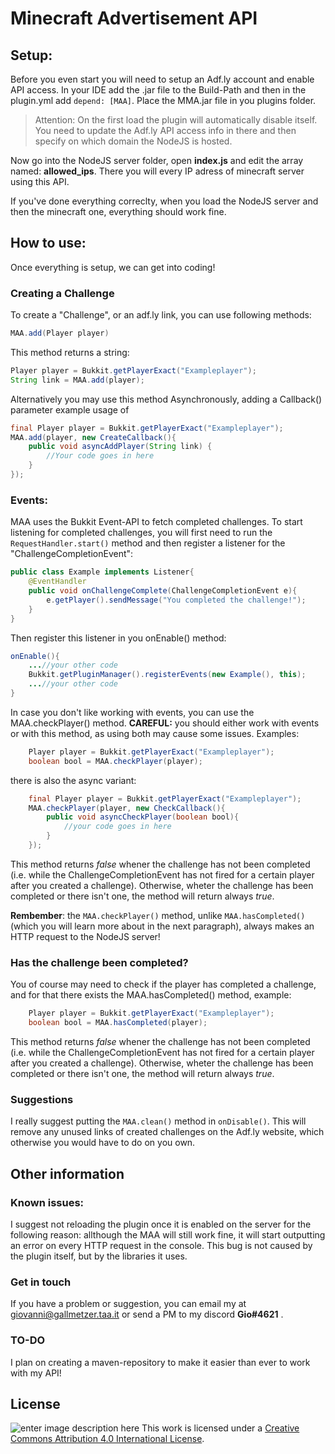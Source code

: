 
# Minecraft Advertisement API
## Setup:
Before you even start you will need to setup an Adf.ly account and enable API access. In your IDE add the .jar file to the Build-Path and then in the plugin.yml add `depend: [MAA]`. Place the MMA.jar file in you plugins folder.

> Attention: On the first load the plugin will automatically disable itself. You need to update the Adf.ly API access info in there and then specify on which domain the NodeJS is hosted.

Now go into the NodeJS server folder, open **index.js** and edit the array named: **allowed_ips**. There you will every IP adress of minecraft server using this API.

If you've done everything correclty, when you load the NodeJS server and then the minecraft one, everything should work fine.

## How to use:
Once everything is setup, we can get into coding! 
### Creating a Challenge
To create a "Challenge", or an adf.ly link, you can use following methods:

```java
MAA.add(Player player)
```
This method returns a string:
```java
Player player = Bukkit.getPlayerExact("Exampleplayer");
String link = MAA.add(player);
```

Alternatively you may use this method Asynchronously, adding a Callback() parameter
example usage of 
```java
final Player player = Bukkit.getPlayerExact("Exampleplayer");
MAA.add(player, new CreateCallback(){
	public void asyncAddPlayer(String link) {
		//Your code goes in here
	}	
});
```
### Events:
MAA uses the Bukkit Event-API to fetch completed challenges.
To start listening for completed challenges, you will first need to run the `RequestHandler.start()` method and then register a listener for the "ChallengeCompletionEvent":
```java
public class Example implements Listener{
	@EventHandler
	public void onChallengeComplete(ChallengeCompletionEvent e){
		e.getPlayer().sendMessage("You completed the challenge!");
	}
}
```
Then register this listener in you onEnable() method:
```java
onEnable(){
	...//your other code
	Bukkit.getPluginManager().registerEvents(new Example(), this);
	...//your other code
}
```

 In case you don't like working with events, you can use the MAA.checkPlayer() method. **CAREFUL:** you should either work with events or with this method, as using both may cause some issues. 
Examples:
```java
	Player player = Bukkit.getPlayerExact("Exampleplayer");
	boolean bool = MAA.checkPlayer(player);
```
 there is also the async variant:
```java
	final Player player = Bukkit.getPlayerExact("Exampleplayer");
	MAA.checkPlayer(player, new CheckCallback(){
		public void asyncCheckPlayer(boolean bool){
			//your code goes in here
		}
	});
```
This method returns *false* whener the challenge has not been completed (i.e. while the ChallengeCompletionEvent has not fired for a certain player after you created a challenge). 
Otherwise, wheter the challenge has been completed or there isn't one, the method will return always *true*.

**Rembember**: the `MAA.checkPlayer()` method, unlike `MAA.hasCompleted()` (which you will learn more about in the next paragraph), always makes an HTTP request to the NodeJS server!

### Has the challenge been completed?
You of course may need to check if the player has completed a challenge, and for that there exists the MAA.hasCompleted() method, example:
```java
	Player player = Bukkit.getPlayerExact("Exampleplayer");
	boolean bool = MAA.hasCompleted(player);
```
This method returns *false* whener the challenge has not been completed (i.e. while the ChallengeCompletionEvent has not fired for a certain player after you created a challenge). 
Otherwise, wheter the challenge has been completed or there isn't one, the method will return always *true*.

### Suggestions
I really suggest putting the `MAA.clean()` method in `onDisable()`. This will remove any unused links of created challenges on the Adf.ly website, which otherwise you would have to do on you own.

## Other information
### Known issues:
I suggest not reloading the plugin once it is enabled on the server for the following reason: allthough the MAA will still work fine, it will start outputting an error on every HTTP request in the console. This bug  is not caused by the plugin itself, but by the libraries it uses.
### Get in touch
If you have a problem or suggestion, you can email my at giovanni@gallmetzer.taa.it or send a PM to my discord **Gio#4621** .
### TO-DO
I plan on creating a maven-repository to make it easier than ever to work with my API!


## License
![enter image description here](https://i.creativecommons.org/l/by/4.0/88x31.png)
This work is licensed under a [Creative Commons Attribution 4.0 International License](http://creativecommons.org/licenses/by/4.0/).
